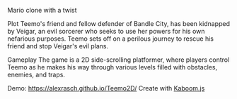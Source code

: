 Mario clone with a twist


Plot
Teemo's friend and fellow defender of Bandle City, has been kidnapped by Veigar, an evil sorcerer who seeks to use her powers for his own nefarious purposes. Teemo sets off on a perilous journey to rescue his friend and stop Veigar's evil plans.

Gameplay
The game is a 2D side-scrolling platformer, where players control Teemo as he makes his way through various levels filled with obstacles, enemies, and traps. 


Demo: <a href="https://alexrasch.github.io/Teemo2D/">https://alexrasch.github.io/Teemo2D/</a>
Create with <a href="https://kaboomjs.com/">Kaboom.js</a>

